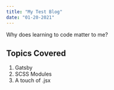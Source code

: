 ```yaml
---
title: "My Test Blog"
date: "01-20-2021"
---
```

Why does learning to code matter to me?

## Topics Covered

1. Gatsby
2. SCSS Modules
3. A touch of .jsx
